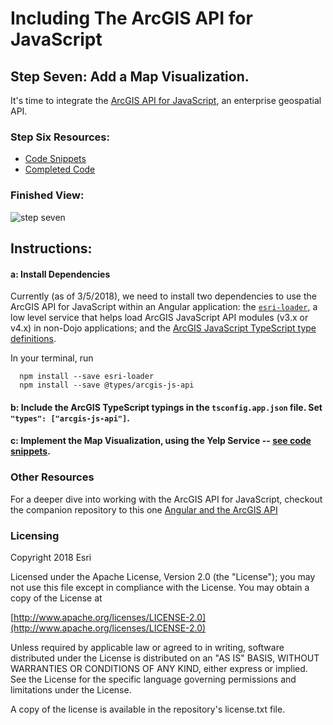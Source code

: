 # Including The ArcGIS API for JavaScript


## Step Seven: Add a Map Visualization.
It's time to integrate the [ArcGIS API for JavaScript](https://developers.arcgis.com/javascript), an enterprise geospatial API.

### Step Six Resources:
* [Code Snippets](https://github.com/sean-olson-e/Rapid-Application-Development-using-Angular-CLI/tree/master/project_apps/7-incorporating-ArcGIS-API/src/snippets)
* [Completed Code](https://github.com/sean-olson-e/Rapid-Application-Development-using-Angular-CLI/tree/master/project_apps/8-finished-app/src/app)

### Finished View:
![step seven](https://github.com/sean-olson-e/Rapid-Application-Development-using-Angular-CLI/blob/master/docs/img/step7_complete.png)

## Instructions:

#### a: Install Dependencies
Currently (as of 3/5/2018), we need to install two dependencies to use the ArcGIS API for JavaScript within an 
Angular application: the [`esri-loader`](https://github.com/Esri/esri-loader#usage), a low level service 
that helps load ArcGIS JavaScript API modules (v3.x or v4.x) in non-Dojo applications; and the [ArcGIS 
JavaScript TypeScript type definitions](https://github.com/Esri/jsapi-resources/tree/master/4.x/typescript).


In your terminal, run
```
  npm install --save esri-loader
  npm install --save @types/arcgis-js-api
```

#### b: Include the ArcGIS TypeScript typings in the `tsconfig.app.json` file.  Set `"types": ["arcgis-js-api"]`. 


#### c: Implement the Map Visualization, using the Yelp Service -- [see code snippets](https://github.com/sean-olson-e/Rapid-Application-Development-using-Angular-CLI/tree/master/project_apps/7-incorporating-ArcGIS-API/src/snippets).


### Other Resources

For a deeper dive into working with the ArcGIS API for JavaScript, checkout the companion repository to this one [Angular and the ArcGIS API](https://github.com/sean-olson-e/Angular-and-the-ArcGIS-API-for-JavaScript)

### Licensing

Copyright 2018 Esri

Licensed under the Apache License, Version 2.0 (the "License"); you may not use this file except in compliance with the License. You may obtain a copy of the License at

[http://www.apache.org/licenses/LICENSE-2.0](http://www.apache.org/licenses/LICENSE-2.0)

Unless required by applicable law or agreed to in writing, software distributed under the License is distributed on an "AS IS" BASIS, WITHOUT WARRANTIES OR CONDITIONS OF ANY KIND, either express or implied. See the License for the specific language governing permissions and limitations under the License.

A copy of the license is available in the repository's license.txt file.
